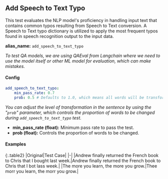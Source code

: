 
<div class="h3-box" markdown="1">

## Add Speech to Text Typo

This test evaluates the NLP model's proficiency in handling input text that contains common typos resulting from Speech to Text conversion. A Speech to Text typo dictionary is utilized to apply the most frequent typos found in speech recognition output to the input data.

**alias_name:** `add_speech_to_text_typo`

<i class="fa fa-info-circle"></i>
<em>To test QA models, we are using QAEval from Langchain where we need to use the model itself or other ML model for evaluation, which can make mistakes.</em>

</div><div class="h3-box" markdown="1">

#### Config
```yaml
add_speech_to_text_typo:
    min_pass_rate: 0.7
    prob: 0.5 # Defaults to 1.0, which means all words will be transformed.
```
<i class="fa fa-info-circle"></i>
<em>You can adjust the level of transformation in the sentence by using the "`prob`" parameter, which controls the proportion of words to be changed during `add_speech_to_text_typo` test.</em>

- **min_pass_rate (float):** Minimum pass rate to pass the test.
- **prob (float):** Controls the proportion of words to be changed.

</div><div class="h3-box" markdown="1">

#### Examples

{:.table2}
|Original|Test Case|
|-|
|Andrew finally returned the French book to Chris that I bought last week.|Andrew finally returned the French book to Chris that I bot lass week.|
|The more you learn, the more you grow.|Thee morr you learn, the morr you grow.|

</div>